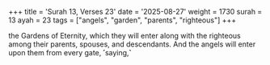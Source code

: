 +++
title = 'Surah 13, Verses 23'
date = '2025-08-27'
weight = 1730
surah = 13
ayah = 23
tags = ["angels", "garden", "parents", "righteous"]
+++

the Gardens of Eternity, which they will enter along with the righteous among their parents, spouses, and descendants. And the angels will enter upon them from every gate, ˹saying,˺